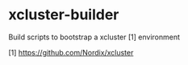 # xcluster-builder
Build scripts to bootstrap a xcluster [1] environment

[1] https://github.com/Nordix/xcluster
